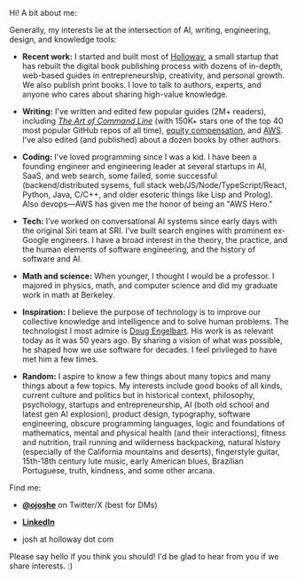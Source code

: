 Hi! A bit about me:

Generally, my interests lie at the intersection of AI, writing, engineering, design, and knowledge tools:

- **Recent work:** I started and built most of [Holloway](https://www.holloway.com/catalog), a small startup that has rebuilt the digital book publishing process with dozens of in-depth, web-based guides in entrepreneurship, creativity, and personal growth. We also publish print books. I love to talk to authors, experts, and anyone who cares about sharing high-value knowledge.

- **Writing:** I've written and edited few popular guides (2M+ readers), including [*The Art of Command Line*](https://github.com/jlevy/the-art-of-command-line) (with 150K+ stars one of the top 40 most popular GitHub repos of all time), [equity compensation](https://www.holloway.com/g/equity-compensation), and [AWS](https://github.com/open-guides/og-aws). I’ve also edited (and published) about a dozen books by other authors.
  
- **Coding:** I've loved programming since I was a kid. I have been a founding engineer and engineering leader at several startups in AI, SaaS, and web search, some failed, some successful (backend/distributed sysems, full stack web/JS/Node/TypeScript/React, Python, Java, C/C++, and older esoteric things like Lisp and Prolog). Also devops—AWS has given me the honor of being an "AWS Hero."
  
- **Tech:** I’ve worked on conversational AI systems since early days with the original Siri team at SRI. I’ve built search engines with prominent ex-Google engineers. I have a broad interest in the theory, the practice, and the human elements of software engineering, and the history of software and AI.
  
- **Math and science:** When younger, I thought I would be a professor. I majored in physics, math, and computer science and did my graduate work in math at Berkeley.
  
- **Inspiration:** I believe the purpose of technology is to improve our collective knowledge and intelligence and to solve human problems. The technologist I most admire is [Doug Engelbart](https://en.wikipedia.org/wiki/Douglas_Engelbart). His work is as relevant today as it was 50 years ago. By sharing a vision of what was possible, he shaped how we use software for decades. I feel privileged to have met him a few times.
  
- **Random:** I aspire to know a few things about many topics and many things about a few topics. My interests include good books of all kinds, current culture and politics but in historical context, philosophy, psychology, startups and entrepreneurship, AI (both old school and latest gen AI explosion), product design, typography, software engineering, obscure programming languages, logic and foundations of mathematics,  mental and physical health (and their interactions), fitness and nutrition, trail running and wilderness backpacking, natural history (especially of the California mountains and deserts), fingerstyle guitar, 15th-18th century lute music, early American blues, Brazilian Portuguese, truth, kindness, and some other arcana.

Find me:

- [**@ojoshe**](https://twitter.com/ojoshe) on Twitter/X (best for DMs)
  
- [**LinkedIn**](https://www.linkedin.com/in/jlevy/)

- josh at holloway dot com

Please say hello if you think you should! I'd be glad to hear from you if we share interests. :)
